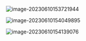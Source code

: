 ![image-20230610153721944](http://devyk.top/2022/202306101537376.png)

![image-20230610154049895](http://devyk.top/2022/202306101540066.png)

![image-20230610154139076](http://devyk.top/2022/202306101541105.png)